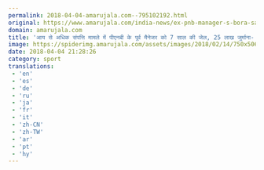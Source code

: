 ```yaml
---
permalink: 2018-04-04-amarujala.com--795102192.html
original: https://www.amarujala.com/india-news/ex-pnb-manager-s-bora-satya-rao-sentenced-to-7-years?utm_source=rssfeed&utm_medium=Referral&utm_campaign=rssfeed
domain: amarujala.com
title: 'आय से अधिक संपत्ति मामले में पीएनबी के पूर्व मैनेजर को 7 साल की जेल, 25 लाख जुर्माना- Amarujala'
image: https://spiderimg.amarujala.com/assets/images/2018/02/14/750x506/pnb_1518628023.jpeg
date: 2018-04-04 21:28:26
category: sport
translations: 
 - 'en'
 - 'es'
 - 'de'
 - 'ru'
 - 'ja'
 - 'fr'
 - 'it'
 - 'zh-CN'
 - 'zh-TW'
 - 'ar'
 - 'pt'
 - 'hy'
---
```



